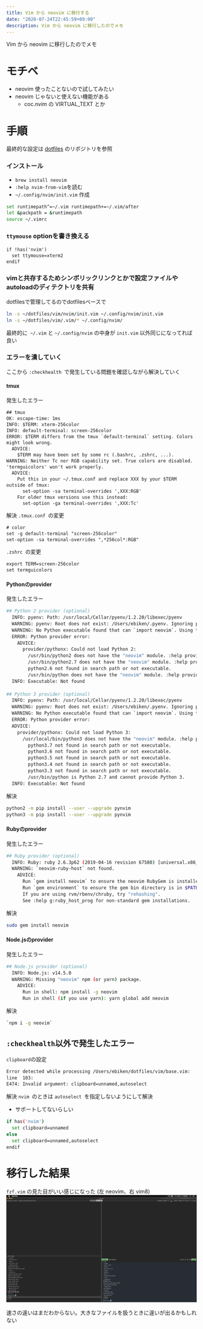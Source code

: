 ```yaml
---
title: Vim から neovim に移行する
date: "2020-07-24T22:45:59+09:00"
description: Vim から neovim に移行したのでメモ
---
```


Vim から neovim に移行したのでメモ

# モチベ
- neovim 使ったことないので試してみたい
- neovim じゃないと使えない機能がある
  - coc.nvim の VIRTUAL_TEXT とか

# 手順

最終的な設定は [dotfiles](https://github.com/ebkn/dotfiles) のリポジトリを参照

### インストール
- `brew install neovim`
- `:help nvim-from-vim`を読む
- `~/.config/nvim/init.vim` 作成

```sh
set runtimepath^=~/.vim runtimepath+=~/.vim/after
let &packpath = &runtimepath
source ~/.vimrc
```

### `ttymouse` optionを書き換える

```.vimrc
if !has('nvim')
  set ttymouse=xterm2
endif

```
### vimと共存するためシンボリックリンクとかで設定ファイルやautoloadのディテクトリを共有
dotfilesで管理してるのでdotfilesベースで

```sh
ln -s ~/dotfiles/vim/nvim/init.vim ~/.config/nvim/init.vim
ln -s ~/dotfiles/vim/.vim/* ~/.config/nvim/
```

最終的に` ~/.vim` と `~/.config/nvim` の中身が `init.vim` 以外同じになってれば良い

### エラーを潰していく
ここから `:checkhealth `で発生している問題を確認しながら解決していく

#### tmux
発生したエラー
```
## tmux
OK: escape-time: 1ms
INFO: $TERM: xterm-256color
INFO: default-terminal: screen-256color
ERROR: $TERM differs from the tmux `default-terminal` setting. Colors might look wrong.
  ADVICE:
    $TERM may have been set by some rc (.bashrc, .zshrc, ...).
WARNING: Neither Tc nor RGB capability set. True colors are disabled. 'termguicolors' won't work properly.
  ADVICE:
    Put this in your ~/.tmux.conf and replace XXX by your $TERM outside of tmux:
      set-option -sa terminal-overrides ',XXX:RGB'
    For older tmux versions use this instead:
      set-option -ga terminal-overrides ',XXX:Tc'
```

解決
`.tmux.conf `の変更

```.vimrc
# color
set -g default-terminal "screen-256color"
set-option -sa terminal-overrides ",*256col*:RGB"
```

`.zshrc `の変更

```.zshrc
export TERM=screen-256color
set termguicolors

```

#### Pythonのprovider
発生したエラー
```sh
## Python 2 provider (optional)
  INFO: pyenv: Path: /usr/local/Cellar/pyenv/1.2.20/libexec/pyenv
  WARNING: pyenv: Root does not exist: /Users/ebiken/.pyenv. Ignoring pyenv for all following checks.
  WARNING: No Python executable found that can `import neovim`. Using the first available executable for diagnostics.
  ERROR: Python provider error:
    ADVICE:
      provider/pythonx: Could not load Python 2:
        /usr/bin/python2 does not have the "neovim" module. :help provider-python
        /usr/bin/python2.7 does not have the "neovim" module. :help provider-python
        python2.6 not found in search path or not executable.
        /usr/bin/python does not have the "neovim" module. :help provider-python
  INFO: Executable: Not found

## Python 3 provider (optional)
  INFO: pyenv: Path: /usr/local/Cellar/pyenv/1.2.20/libexec/pyenv
  WARNING: pyenv: Root does not exist: /Users/ebiken/.pyenv. Ignoring pyenv for all following checks.
  WARNING: No Python executable found that can `import neovim`. Using the first available executable for diagnostics.
  ERROR: Python provider error:
  ADVICE:
    provider/pythonx: Could not load Python 3:
      /usr/local/bin/python3 does not have the "neovim" module. :help provider-python
        python3.7 not found in search path or not executable.
        python3.6 not found in search path or not executable.
        python3.5 not found in search path or not executable.
        python3.4 not found in search path or not executable.
        python3.3 not found in search path or not executable.
        /usr/bin/python is Python 2.7 and cannot provide Python 3.
  INFO: Executable: Not found
```

解決

```sh
python2 -m pip install --user --upgrade pynvim
python3 -m pip install --user --upgrade pynvim
```


#### Rubyのprovider
発生したエラー
```sh
## Ruby provider (optional)
  INFO: Ruby: ruby 2.6.3p62 (2019-04-16 revision 67580) [universal.x86_64-darwin19]
  WARNING: `neovim-ruby-host` not found.
    ADVICE:
      Run `gem install neovim` to ensure the neovim RubyGem is installed.
      Run `gem environment` to ensure the gem bin directory is in $PATH.
      If you are using rvm/rbenv/chruby, try "rehashing".
      See :help g:ruby_host_prog for non-standard gem installations.
```

解決
```sh
sudo gem install neovim
```

#### Node.jsのprovider
発生したエラー
```sh
## Node.js provider (optional)
  INFO: Node.js: v14.5.0
  WARNING: Missing "neovim" npm (or yarn) package.
    ADVICE:
      Run in shell: npm install -g neovim
      Run in shell (if you use yarn): yarn global add neovim
```

解決
```sh
`npm i -g neovim`
```

## `:checkhealth`以外で発生したエラー
`clipboard`の設定

```sh
Error detected while processing /Users/ebiken/dotfiles/vim/base.vim:
line  103:
E474: Invalid argument: clipboard=unnamed,autoselect
```

解決
`nvim `のときは `autoselect `を指定しないようにして解決
  - サポートしてないらしい

```sh
if has('nvim')
  set clipboard=unnamed
else
  set clipboard=unnamed,autoselect
endif
```

# 移行した結果
`fzf.vim` の見た目がいい感じになった (左 neovim、右 vim8)
![fzf.vim](fzf-vim.png)

速さの違いはまだわからない。大きなファイルを扱うときに違いが出るかもしれない
